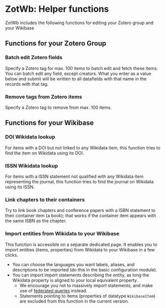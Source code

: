 # ZotWb: Helper functions

ZotWb includes the following functions for editing your Zotero group and your Wikibase

## Functions for your Zotero Group

### Batch edit Zotero fields

Specify a Zotero tag for max. 100 items to batch edit and fetch these items.
You can batch edit any field, except creators. 
What you enter as a value below and submit will be written to all datafields with that name in the records with that tag.

### Remove tags from Zotero items

Specify a Zotero tag to remove from max. 100 items.

## Functions for your Wikibase

### DOI Wikidata lookup

For items with a DOI but not linked to any Wikidata item, this function tries to find the item on Wikidata using its DOI.

### ISSN Wikidata lookup

For items with a ISSN statement not qualified with any Wikidata item representing the journal, this function tries to find the journal on Wikidata using its ISSN.

### Link chapters to their containers

Try to link book chapters and conference papers with a ISBN statement to their container item (a book); that works if the container item appears with the same ISBN as the chapter.


### Import entities from Wikidata to your Wikibase

This function is accessible on a separate dedicated page. It enables you to import entities (items, properties) from Wikidata to your Wikibase in a few clicks.
* You can choose the languages you want labels, aliases, and descriptions to be imported (do this in the basic configuration module).
* You can import import statements describing the entity, as long the Wikidata property is aligned to your local equivalent property.
  * We encourage you not to massively import statements, and make use of [federated queries](https://www.mediawiki.org/wiki/Wikibase/Federation) instead.
  * Statements pointing to items (properties of datatype `WikibaseItem`) are excluded from this function in the current version.

